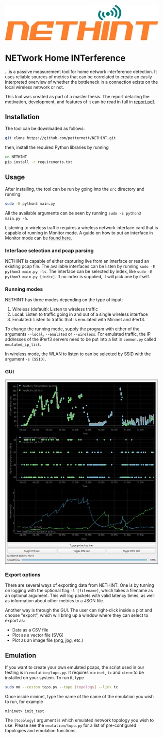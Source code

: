 ![NETHINT logo](images/nethint-logo.png)

# NETwork Home INTerference
...is a passive measurement tool for home network interference detection.
It uses reliable sources of metrics that can be correlated to create an easily interpreted overview of whether the bottleneck in a connection exists on the local wireless network or not.

This tool was created as part of a master thesis. The report detailing the motivation, development, and features of it can be read in full in [report.pdf](report.pdf).

## Installation

The tool can be downloaded as follows: 
```bash
git clone https://github.com/petternett/NETHINT.git
```

then, install the required Python libraries by running
```bash
cd NETHINT
pip install -r requirements.txt
```


## Usage

After installing, the tool can be run by going into the ``src`` directory and running
```bash
sudo -E python3 main.py
```

All the available arguments can be seen by running ``sudo -E python3 main.py -h``.

Listening to wireless traffic requires a wireless network interface card that is capable of running in Monitor mode.
A guide on how to put an interface in Monitor mode can be [found here.](https://www.aircrack-ng.org/doku.php?id=airmon-ng)

### Interface selection and pcap parsing

NETHINT is capable of either capturing live from an interface or read an existing pcap file.
The available interfaces can be listen by running ``sudo -E python3 main.py -ls``.
The interface can be selected by index, like ``sudo -E python3 main.py [index]``.
If no index is supplied, it will pick one by itself.


### Running modes

NETHINT has three modes depending on the type of input:

1. Wireless (default): Listen to wireless traffic
2. Local: Listen to traffic going in and out of a single wireless interface
3. Emulated: Listen to traffic that is emulated with Mininet and iPerf3.

To change the running mode, supply the program with either of the arguments ``--local``, ``--emulated`` or ``--wireless``.
For emulated traffic, the IP addresses of the iPerf3 servers need to be put into a list in ``common.py`` called ``emulated_ip_list``.

In wireless mode, the WLAN to listen to can be selected by SSID with the argument ``-s [SSID]``.


### GUI

![GUI screenshot](images/gui.png)

### Export options

There are several ways of exporting data from NETHINT.
One is by turning on logging with the optional flag ``-l [filename]``, which takes a filename as an optional argument.
This will log packets with valid latency times, as well as information about other metrics to a JSON file.

Another way is through the GUI.
The user can right-click inside a plot and choose "export", which will bring up a window where they can select to export as:

* Data as a CSV file
* Plot as a vector file (SVG)
* Plot as an image file (png, jpg, etc.)


## Emulation

If you want to create your own emulated pcaps, the script used in our testing is in ``emulation/topo.py``.
It requires ``mininet``, ``tc`` and ``xterm`` to be installed on your system.
To run it, type
```bash
sudo mn --custom topo.py --topo [topology] --link tc
```

Once inside mininet, type the name of the name of the emulation you wish to run, for example
```
mininet> init_test
```

The ``[topology]`` argument is which emulated network topology you wish to use.
Please see the ``emulation/topo.py`` for a list of pre-configured topologies and emulation functions.
